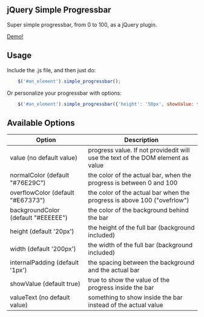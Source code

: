 jQuery Simple Progressbar
-------------------------

Super simple progressbar, from 0 to 100, as a jQuery plugin.

[Demo!](https://cdn.rawgit.com/machinalis/jquery_simple_progressbar/master/example.html)

Usage
-----

Include the .js file, and then just do:

```javascript
    $('#an_element').simple_progressbar();
```

Or personalize your progressbar with options:

```javascript
    $('#an_element').simple_progressbar({'height': '50px', showValue: false, value: 75});
```

Available Options
-----------------


| Option                              | Description                                                                     |
| ----------------------------------- | ------------------------------------------------------------------------------- |
| value (no default value)            | progress value. If not providedit will use the text of the DOM element as value |
| normalColor (default "#76E29C")     | the color of the actual bar, when the progress is between 0 and 100             |
| overflowColor (default "#E67373")   | the color of the actual bar when the progress is above 100 ("ovefrlow")         |
| backgroundColor (default "#EEEEEE") | the color of the background behind the bar                                      |
| height (default '20px')             | the height of the full bar (background included)                                |
| width (default '200px')             | the width of the full bar (background included)                                 |
| internalPadding (default '1px')     | the spacing between the background and the actual bar                           |
| showValue (default true)            | true to show the value of the progress inside the bar                           |
| valueText (no default value)        | something to show inside the bar instead of the actual value                    |
